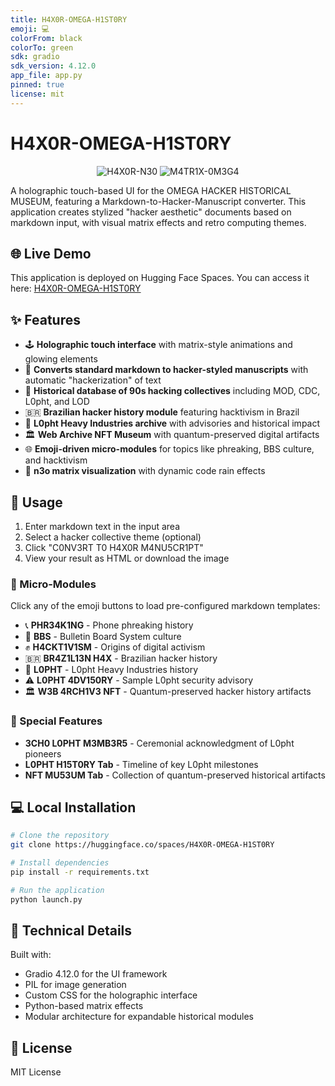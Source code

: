 ```yaml
---
title: H4X0R-OMEGA-H1ST0RY
emoji: 💻
colorFrom: black
colorTo: green
sdk: gradio
sdk_version: 4.12.0
app_file: app.py
pinned: true
license: mit
---
```


# H4X0R-OMEGA-H1ST0RY

<div align="center">
  <img src="https://img.shields.io/badge/H4X0R-N30-00FF00?style=for-the-badge&labelColor=black" alt="H4X0R-N30"/>
  <img src="https://img.shields.io/badge/M4TR1X-0M3G4-00FF00?style=for-the-badge&labelColor=black" alt="M4TR1X-0M3G4"/>
</div>

A holographic touch-based UI for the OMEGA HACKER HISTORICAL MUSEUM, featuring a Markdown-to-Hacker-Manuscript converter. This application creates stylized "hacker aesthetic" documents based on markdown input, with visual matrix effects and retro computing themes.

## 🌐 Live Demo

This application is deployed on Hugging Face Spaces. You can access it here:
[H4X0R-OMEGA-H1ST0RY](https://huggingface.co/spaces/fartec0/H4X0R-OMEGA-NEW)

## ✨ Features

- 🕹️ **Holographic touch interface** with matrix-style animations and glowing elements
- 🔧 **Converts standard markdown to hacker-styled manuscripts** with automatic "hackerization" of text
- 💾 **Historical database of 90s hacking collectives** including MOD, CDC, L0pht, and LOD
- 🇧🇷 **Brazilian hacker history module** featuring hacktivism in Brazil
- 🔐 **L0pht Heavy Industries archive** with advisories and historical impact
- 🏛️ **Web Archive NFT Museum** with quantum-preserved digital artifacts
- 🌐 **Emoji-driven micro-modules** for topics like phreaking, BBS culture, and hacktivism
- 🔐 **n3o matrix visualization** with dynamic code rain effects

## 🚀 Usage

1. Enter markdown text in the input area
2. Select a hacker collective theme (optional)
3. Click "C0NV3RT T0 H4X0R M4NU5CR1PT"
4. View your result as HTML or download the image

### 📑 Micro-Modules

Click any of the emoji buttons to load pre-configured markdown templates:

- 📞 **PHR34K1NG** - Phone phreaking history
- 💾 **BBS** - Bulletin Board System culture
- ✊ **H4CKT1V1SM** - Origins of digital activism
- 🇧🇷 **BR4Z1L13N H4X** - Brazilian hacker history
- 🔐 **L0PHT** - L0pht Heavy Industries history
- ⚠️ **L0PHT 4DV150RY** - Sample L0pht security advisory
- 🏛️ **W3B 4RCH1V3 NFT** - Quantum-preserved hacker history artifacts

### 📣 Special Features

- **3CH0 L0PHT M3MB3R5** - Ceremonial acknowledgment of L0pht pioneers
- **L0PHT H15T0RY Tab** - Timeline of key L0pht milestones
- **NFT MU53UM Tab** - Collection of quantum-preserved historical artifacts

## 💻 Local Installation

```bash
# Clone the repository
git clone https://huggingface.co/spaces/H4X0R-OMEGA-H1ST0RY

# Install dependencies
pip install -r requirements.txt

# Run the application
python launch.py
```

## 🔧 Technical Details

Built with:
- Gradio 4.12.0 for the UI framework
- PIL for image generation
- Custom CSS for the holographic interface
- Python-based matrix effects
- Modular architecture for expandable historical modules

## 📝 License

MIT License
